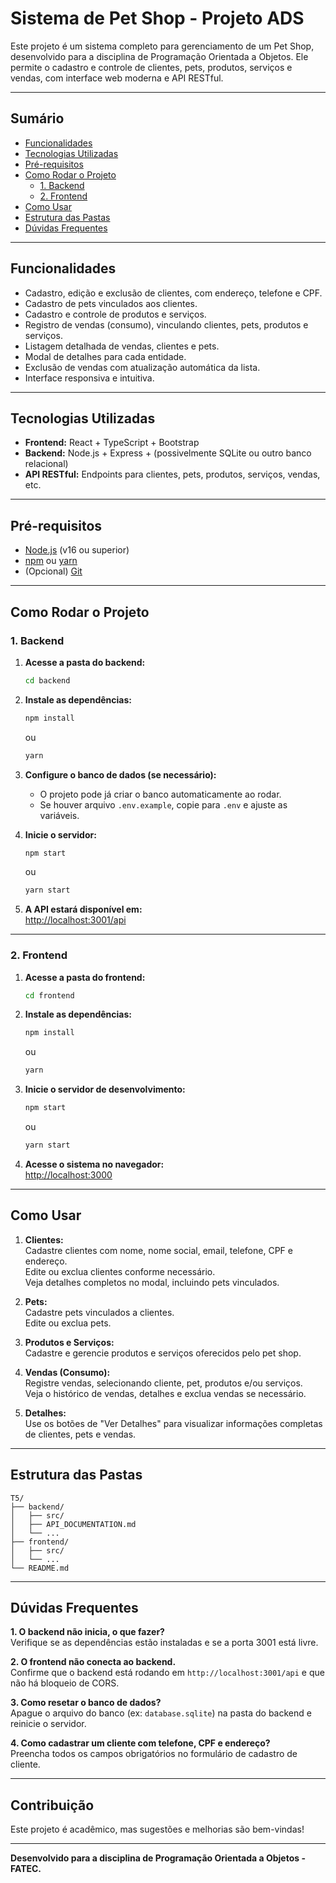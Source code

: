 # Sistema de Pet Shop - Projeto ADS

Este projeto é um sistema completo para gerenciamento de um Pet Shop, desenvolvido para a disciplina de Programação Orientada a Objetos. Ele permite o cadastro e controle de clientes, pets, produtos, serviços e vendas, com interface web moderna e API RESTful.

---

## Sumário

- [Funcionalidades](#funcionalidades)
- [Tecnologias Utilizadas](#tecnologias-utilizadas)
- [Pré-requisitos](#pré-requisitos)
- [Como Rodar o Projeto](#como-rodar-o-projeto)
  - [1. Backend](#1-backend)
  - [2. Frontend](#2-frontend)
- [Como Usar](#como-usar)
- [Estrutura das Pastas](#estrutura-das-pastas)
- [Dúvidas Frequentes](#dúvidas-frequentes)

---

## Funcionalidades

- Cadastro, edição e exclusão de clientes, com endereço, telefone e CPF.
- Cadastro de pets vinculados aos clientes.
- Cadastro e controle de produtos e serviços.
- Registro de vendas (consumo), vinculando clientes, pets, produtos e serviços.
- Listagem detalhada de vendas, clientes e pets.
- Modal de detalhes para cada entidade.
- Exclusão de vendas com atualização automática da lista.
- Interface responsiva e intuitiva.

---

## Tecnologias Utilizadas

- **Frontend:** React + TypeScript + Bootstrap
- **Backend:** Node.js + Express + (possivelmente SQLite ou outro banco relacional)
- **API RESTful:** Endpoints para clientes, pets, produtos, serviços, vendas, etc.

---

## Pré-requisitos

- [Node.js](https://nodejs.org/) (v16 ou superior)
- [npm](https://www.npmjs.com/) ou [yarn](https://yarnpkg.com/)
- (Opcional) [Git](https://git-scm.com/)

---

## Como Rodar o Projeto

### 1. Backend

1. **Acesse a pasta do backend:**
   ```bash
   cd backend
   ```

2. **Instale as dependências:**
   ```bash
   npm install
   ```
   ou
   ```bash
   yarn
   ```

3. **Configure o banco de dados (se necessário):**
   - O projeto pode já criar o banco automaticamente ao rodar.
   - Se houver arquivo `.env.example`, copie para `.env` e ajuste as variáveis.

4. **Inicie o servidor:**
   ```bash
   npm start
   ```
   ou
   ```bash
   yarn start
   ```

5. **A API estará disponível em:**  
   [http://localhost:3001/api](http://localhost:3001/api)

---

### 2. Frontend

1. **Acesse a pasta do frontend:**
   ```bash
   cd frontend
   ```

2. **Instale as dependências:**
   ```bash
   npm install
   ```
   ou
   ```bash
   yarn
   ```

3. **Inicie o servidor de desenvolvimento:**
   ```bash
   npm start
   ```
   ou
   ```bash
   yarn start
   ```

4. **Acesse o sistema no navegador:**  
   [http://localhost:3000](http://localhost:3000)

---

## Como Usar

1. **Clientes:**  
   Cadastre clientes com nome, nome social, email, telefone, CPF e endereço.  
   Edite ou exclua clientes conforme necessário.  
   Veja detalhes completos no modal, incluindo pets vinculados.

2. **Pets:**  
   Cadastre pets vinculados a clientes.  
   Edite ou exclua pets.

3. **Produtos e Serviços:**  
   Cadastre e gerencie produtos e serviços oferecidos pelo pet shop.

4. **Vendas (Consumo):**  
   Registre vendas, selecionando cliente, pet, produtos e/ou serviços.  
   Veja o histórico de vendas, detalhes e exclua vendas se necessário.

5. **Detalhes:**  
   Use os botões de "Ver Detalhes" para visualizar informações completas de clientes, pets e vendas.

---

## Estrutura das Pastas

```
T5/
├── backend/
│   ├── src/
│   ├── API_DOCUMENTATION.md
│   └── ...
├── frontend/
│   ├── src/
│   └── ...
└── README.md
```

---

## Dúvidas Frequentes

**1. O backend não inicia, o que fazer?**  
Verifique se as dependências estão instaladas e se a porta 3001 está livre.

**2. O frontend não conecta ao backend.**  
Confirme que o backend está rodando em `http://localhost:3001/api` e que não há bloqueio de CORS.

**3. Como resetar o banco de dados?**  
Apague o arquivo do banco (ex: `database.sqlite`) na pasta do backend e reinicie o servidor.

**4. Como cadastrar um cliente com telefone, CPF e endereço?**  
Preencha todos os campos obrigatórios no formulário de cadastro de cliente.

---

## Contribuição

Este projeto é acadêmico, mas sugestões e melhorias são bem-vindas!

---

**Desenvolvido para a disciplina de Programação Orientada a Objetos - FATEC.**